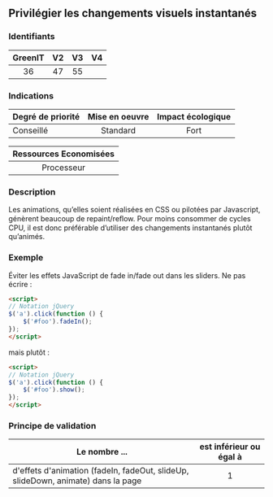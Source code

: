 ## Privilégier les changements visuels instantanés

### Identifiants

| GreenIT |  V2  |  V3  |  V4  |
|:-------:|:----:|:----:|:----:|
|   36   | 47  | 55  |      |

### Indications

| Degré de priorité |      Mise en oeuvre       |  Impact écologique    | 
|-------------------|:-------------------------:|:---------------------:|
| Conseillé         |  Standard                 | Fort                  | 


|Ressources Economisées                                      |
|:----------------------------------------------------------:|
|  Processeur |

### Description

Les animations, qu’elles soient réalisées en CSS ou pilotées par Javascript, génèrent beaucoup de repaint/reﬂow. Pour moins consommer de cycles CPU, il est donc préférable d’utiliser des changements instantanés plutôt qu’animés.

### Exemple

Éviter les effets JavaScript de fade in/fade out dans les sliders. Ne pas écrire :
```html
<script>
// Notation jQuery
$('a').click(function () {
    $('#foo').fadeIn();
});
</script>
```

mais plutôt :
```html
<script>
// Notation jQuery
$('a').click(function () {
    $('#foo').show();
});
</script>
```

### Principe de validation

| Le nombre ...     | est inférieur ou égal à   |  
|-------------------|:-------------------------:|
| d'effets d'animation (fadeIn, fadeOut, slideUp, slideDown, animate) dans la page  |  1 |
